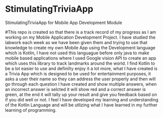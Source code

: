 # StimulatingTriviaApp
StimulatingTriviaApp for Mobile App Development Module

#This repo is created so that there is a track record of my progress as I am working on my Mobile Application Development Project.
I have studied the labwork each week as we have been given them and trying to use that knowledge to create my own Mobile App using
the Development language which is Kotlin, I have not used this languague before only java to make mobile based applications where I used
Google vision API to create an app which uses this library to track landmarks around the world. I find Kotlin to be a lot easier to use and 
definilty enjoy it a lot more, what I have created is a Trivia App which is designed to be used for entertainment purposes, it asks a user their name
so they can address the user properly and then will go through each question I have created and show multiple answers, when an incorrect answer is selcted it will
show red and a correct answer is green, at the end it will tally up your result and give you feedback based on if you did well or not. 
I feel I have developed my learning and understanding of the Kotlin Language and will be utlizing what I have learned in my further learning of programming.

